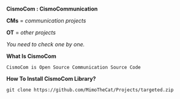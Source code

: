 **CismoCom : CismoCommunication**

**CMs** = *communication projects*

**OT** = *other projects*

*You need to check one by one.*

**What Is CismoCom**

    CismoCom is Open Source Communication Source Code

**How To Install CismoCom Library?**

    git clone https://github.com/MimoTheCat/Projects/targeted.zip
